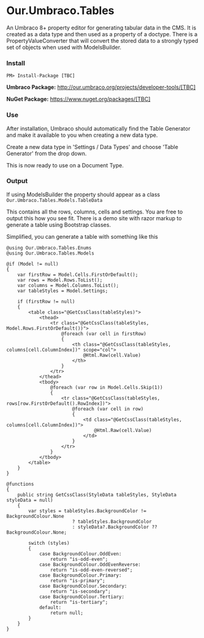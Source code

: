 Our.Umbraco.Tables
=====================

An Umbraco 8+ property editor for generating tabular data in the CMS.
It is created as a data type and then used as a property of a doctype. There is a PropertyValueConverter that will convert the stored data to a strongly typed set of objects when used with ModelsBuilder.

### Install ###

`PM> Install-Package [TBC]`

**Umbraco Package:** http://our.umbraco.org/projects/developer-tools/[TBC]

**NuGet Package:** https://www.nuget.org/packages/[TBC]

### Use ###

After installation, Umbraco should automatically find the Table Generator and make it available to you when creating a new data type.

Create a new data type in 'Settings / Data Types' and choose 'Table Generator' from the drop down.

This is now ready to use on a Document Type.

### Output ###

If using ModelsBuilder the property should appear as a class
`Our.Umbraco.Tables.Models.TableData`

This contains all the rows, columns, cells and settings. You are free to output this how you see fit. There is a demo site with razor markup to generate a table using Bootstrap classes.


Simplified, you can generate a table with something like this

    @using Our.Umbraco.Tables.Enums
    @using Our.Umbraco.Tables.Models

    @if (Model != null)
    {
        var firstRow = Model.Cells.FirstOrDefault();
        var rows = Model.Rows.ToList();
        var columns = Model.Columns.ToList();
        var tableStyles = Model.Settings;

        if (firstRow != null)
        {
            <table class="@GetCssClass(tableStyles)">
                <thead>
                    <tr class="@GetCssClass(tableStyles, Model.Rows.FirstOrDefault())">
                        @foreach (var cell in firstRow)
                        {
                            <th class="@GetCssClass(tableStyles, columns[cell.ColumnIndex])" scope="col">
                                @Html.Raw(cell.Value)
                            </th>
                        }
                    </tr>
                </thead>
                <tbody>
                    @foreach (var row in Model.Cells.Skip(1))
                    {
                        <tr class="@GetCssClass(tableStyles, rows[row.FirstOrDefault().RowIndex])">
                            @foreach (var cell in row)
                            {
                                <td class="@GetCssClass(tableStyles, columns[cell.ColumnIndex])">
                                    @Html.Raw(cell.Value)
                                </td>
                            }
                        </tr>
                    }
                </tbody>
            </table>
        }
    }

    @functions
    {
        public string GetCssClass(StyleData tableStyles, StyleData styleData = null)
        {
            var styles = tableStyles.BackgroundColor != BackgroundColour.None
                            ? tableStyles.BackgroundColor
                            : styleData?.BackgroundColor ?? BackgroundColour.None;

            switch (styles)
            {
                case BackgroundColour.OddEven:
                    return "is-odd-even";
                case BackgroundColour.OddEvenReverse:
                    return "is-odd-even-reversed";
                case BackgroundColour.Primary:
                    return "is-primary";
                case BackgroundColour.Secondary:
                    return "is-secondary";
                case BackgroundColour.Tertiary:
                    return "is-tertiary";
                default:
                    return null;
            }
        }
    }